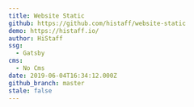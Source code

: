```yaml
---
title: Website Static
github: https://github.com/histaff/website-static
demo: https://histaff.io/
author: HiStaff
ssg:
  - Gatsby
cms:
  - No Cms
date: 2019-06-04T16:34:12.000Z
github_branch: master
stale: false
---
```

